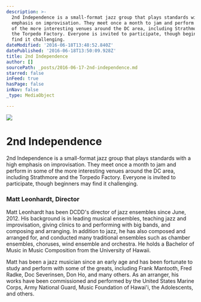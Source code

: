 ```yaml
---
description: >-
  2nd Independence is a small-format jazz group that plays standards with a high
  emphasis on improvisation. They meet once a month to jam and perform in some
  of the more interesting venues around the DC area, including Strathmore and
  the Torpedo Factory. Everyone is invited to participate, though beginners may
  find it challenging.
dateModified: '2016-06-18T13:48:52.840Z'
datePublished: '2016-06-18T13:50:09.928Z'
title: 2nd Independence
author: []
sourcePath: _posts/2016-06-17-2nd-independence.md
starred: false
inFeed: true
hasPage: false
inNav: false
_type: MediaObject

---
```

![](https://the-grid-user-content.s3-us-west-2.amazonaws.com/279c6f1e-843d-4f1f-bc83-d1489b3b0735.jpg)

# 2nd Independence

2nd Independence is a small-format jazz group that plays standards with a high emphasis on improvisation. They meet once a month to jam and perform in some of the more interesting venues around the DC area, including Strathmore and the Torpedo Factory. Everyone is invited to participate, though beginners may find it challenging.

### Matt Leonhardt, Director

Matt Leonhardt has been DCDD's director of jazz ensembles since June, 2012\. His background is in leading musical ensembles, teaching jazz and improvisation, giving clinics to and performing with big bands, and composing and arranging. In addition to jazz, he has also composed and arranged for, and conducted many traditional ensembles such as chamber ensembles, choruses, wind ensemble and orchestra. He holds a Bachelor of Music in Music Composition from the University of Hawaii.

Matt has been a jazz musician since an early age and has been fortunate to study and perform with some of the greats, including Frank Mantooth, Fred Radke, Doc Severinsen, Don Ho, and many others. As an arranger, his works have been commissioned and performed by the United States Marine Corps, Army National Guard, Music Foundation of Hawai'i, the Adolescents, and others.